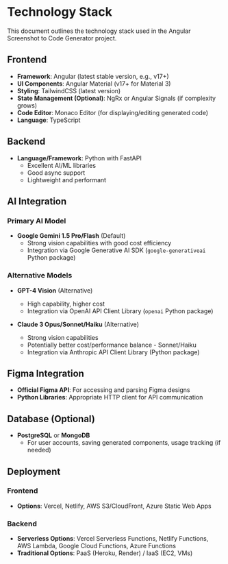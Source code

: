 # Technology Stack

This document outlines the technology stack used in the Angular Screenshot to Code Generator project.

## Frontend

- **Framework**: Angular (latest stable version, e.g., v17+)
- **UI Components**: Angular Material (v17+ for Material 3)
- **Styling**: TailwindCSS (latest version)
- **State Management (Optional)**: NgRx or Angular Signals (if complexity grows)
- **Code Editor**: Monaco Editor (for displaying/editing generated code)
- **Language**: TypeScript

## Backend

- **Language/Framework**: Python with FastAPI
  - Excellent AI/ML libraries
  - Good async support
  - Lightweight and performant

## AI Integration

### Primary AI Model
- **Google Gemini 1.5 Pro/Flash** (Default)
  - Strong vision capabilities with good cost efficiency
  - Integration via Google Generative AI SDK (`google-generativeai` Python package)

### Alternative Models
- **GPT-4 Vision** (Alternative)
  - High capability, higher cost
  - Integration via OpenAI API Client Library (`openai` Python package)

- **Claude 3 Opus/Sonnet/Haiku** (Alternative)
  - Strong vision capabilities
  - Potentially better cost/performance balance - Sonnet/Haiku
  - Integration via Anthropic API Client Library (Python package)

## Figma Integration

- **Official Figma API**: For accessing and parsing Figma designs
- **Python Libraries**: Appropriate HTTP client for API communication

## Database (Optional)

- **PostgreSQL** or **MongoDB**
  - For user accounts, saving generated components, usage tracking (if needed)

## Deployment

### Frontend
- **Options**: Vercel, Netlify, AWS S3/CloudFront, Azure Static Web Apps

### Backend
- **Serverless Options**: Vercel Serverless Functions, Netlify Functions, AWS Lambda, Google Cloud Functions, Azure Functions
- **Traditional Options**: PaaS (Heroku, Render) / IaaS (EC2, VMs) 